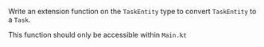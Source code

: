 Write an extension function on the `TaskEntity` type to convert `TaskEntity` to a `Task`.

This function should only be accessible within `Main.kt`